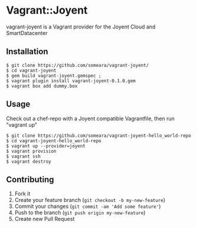 # Vagrant::Joyent

vagrant-joyent is a Vagrant provider for the Joyent Cloud and SmartDatacenter

## Installation

    $ git clone https://github.com/someara/vagrant-joyent/
    $ cd vagrant-joyent
    $ gem build vagrant-joyent.gemspec ; 
    $ vagrant plugin install vagrant-joyent-0.1.0.gem 
    $ vagrant box add dummy.box

## Usage

Check out a chef-repo with a Joyent compatible Vagrantfile, then run "vagrant up"

    $ git clone https://github.com/someara/vagrant-joyent-hello_world-repo 
    $ cd vagrant-joyent-hello_world-repo
    $ vagrant up --provider=joyent
    $ vagrant provision
    $ vagrant ssh
    $ vagrant destroy

## Contributing

1. Fork it
2. Create your feature branch (`git checkout -b my-new-feature`)
3. Commit your changes (`git commit -am 'Add some feature'`)
4. Push to the branch (`git push origin my-new-feature`)
5. Create new Pull Request
